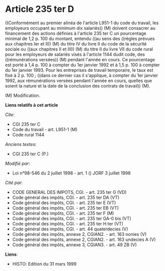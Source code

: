 # Article 235 ter D

((Conformément au premier alinéa de l'article L951-1 du code du travail, les employeurs occupant au minimum dix salariés))
(M) doivent consacrer au financement des actions définies à l'article 235 ter C un pourcentage minimal de 1,2 p. 100 du
montant, entendu ((au sens des ((règles prévues aux chapitres Ier et  II)) (M) du titre IV du livre II du code de la sécurité
sociale ou ((aux chapitres II et III)) (M) du titre II du livre VII du code rural pour les employeurs de salariés visés à
l'article 1144 dudit code, des ((rémunérations versées)) (M) pendant l'année en cours. Ce pourcentage est porté à 1,4 p. 100
à compter du 1er janvier 1992 et à 1,5 p. 100 à compter du 1er janvier 1993. Pour les entreprises de travail temporaire, le
taux est fixé à 2 p. 100 ; ((dans ce dernier cas il s'applique, à compter du 1er janvier 1992, aux rémunérations versées
pendant l'année en cours, quelles que soient la nature et la date de la conclusion des contrats de travail)) (M).

(M) Modification.

**Liens relatifs à cet article**

_Cite_:

  - CGI 235 ter C
  - Code du travail - art. L951-1 (M)
  - Code rural 1144

_Anciens textes_:

  - CGI 235 ter C (P.)

_Modifié par_:

  - Loi n°98-546 du 2 juillet 1998 - art. 1 () JORF 3 juillet 1998

_Cité par_:

  - CODE GENERAL DES IMPOTS, CGI. - art. 235 ter G (VD)
  - Code général des impôts, CGI. - art. 235 ter DA (VT)
  - Code général des impôts, CGI. - art. 235 ter E (VT)
  - Code général des impôts, CGI. - art. 235 ter EB (VT)
  - Code général des impôts, CGI. - art. 235 ter F (M)
  - Code général des impôts, CGI. - art. 235 ter GA-0 bis (VT)
  - Code général des impôts, CGI. - art. 235 ter H ter (VT)
  - Code général des impôts, CGI. - art. 44 quaterdecies (V)
  - Code général des impôts, annexe 2, CGIAN2. - art. 163 nonies (V)
  - Code général des impôts, annexe 2, CGIAN2. - art. 163 undecies A (V)
  - Code général des impôts, annexe 3, CGIAN3. - art. 49 ZB (V)

**Liens**:

  - HISTO: Edition du 31 mars 1999

